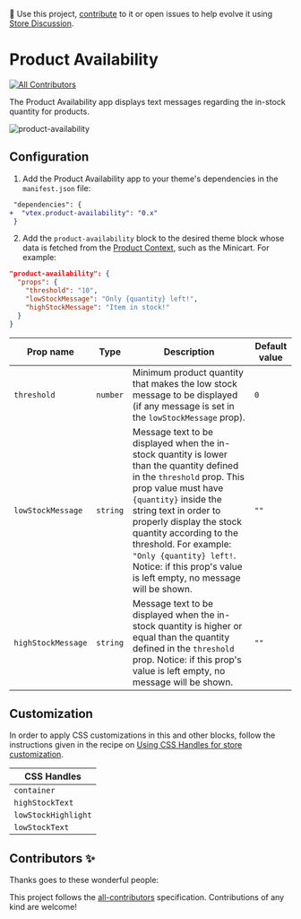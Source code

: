 📢 Use this project, [contribute](https://github.com/vtex-apps/product-availability) to it or open issues to help evolve it using [Store Discussion](https://github.com/vtex-apps/store-discussion).

# Product Availability

<!-- DOCS-IGNORE:start -->
<!-- ALL-CONTRIBUTORS-BADGE:START - Do not remove or modify this section -->
[![All Contributors](https://img.shields.io/badge/all_contributors-0-orange.svg?style=flat-square)](#contributors-)
<!-- ALL-CONTRIBUTORS-BADGE:END -->
<!-- DOCS-IGNORE:end -->

The Product Availability app displays text messages regarding the in-stock quantity for products. 

![product-availability](https://user-images.githubusercontent.com/52087100/99307082-c8f76900-2834-11eb-96f2-df5e9d2bc49a.png)

## Configuration

1. Add the Product Availability app to your theme's dependencies in the `manifest.json` file:

```diff
 "dependencies": {
+  "vtex.product-availability": "0.x"
 }
```

2. Add the `product-availability` block to the desired theme block whose data is fetched from the [Product Context](https://vtex.io/docs/components/functional/vtex.product-context), such as the Minicart. For example:

```json
"product-availability": {
  "props": {
    "threshold": "10",
    "lowStockMessage": "Only {quantity} left!",
    "highStockMessage": "Item in stock!"
  }
}
```

| Prop name           | Type      | Description                                                 | Default value | 
| ------------------- | --------- | ----------------------------------------------------------- | ------------- |
| `threshold`     | `number` | Minimum product quantity that makes the low stock message to be displayed (if any message is set in the `lowStockMessage` prop).   | `0` | 
| `lowStockMessage` | `string` | Message text to be displayed when the in-stock quantity is lower than the quantity defined in the `threshold` prop. This prop value must have `{quantity}` inside the string text in order to properly display the stock quantity according to the threshold. For example: `"Only {quantity} left!`. Notice: if this prop's value is left empty, no message will be shown. | `""` | 
| `highStockMessage`  | `string` | Message text to be displayed when the in-stock quantity is higher or equal than the quantity defined in the `threshold` prop. Notice: if this prop's value is left empty, no message will be shown. | `""` | 

## Customization

In order to apply CSS customizations in this and other blocks, follow the instructions given in the recipe on [Using CSS Handles for store customization](https://vtex.io/docs/recipes/style/using-css-handles-for-store-customization).

| CSS Handles |
| ----------- | 
| `container` | 
| `highStockText` | 
| `lowStockHighlight` | 
| `lowStockText` | 

<!-- DOCS-IGNORE:start -->

## Contributors ✨

Thanks goes to these wonderful people:

<!-- ALL-CONTRIBUTORS-LIST:START - Do not remove or modify this section -->
<!-- prettier-ignore-start -->
<!-- markdownlint-disable -->
<!-- markdownlint-enable -->
<!-- prettier-ignore-end -->
<!-- ALL-CONTRIBUTORS-LIST:END -->

This project follows the [all-contributors](https://github.com/all-contributors/all-contributors) specification. Contributions of any kind are welcome!

<!-- DOCS-IGNORE:end -->
